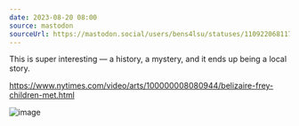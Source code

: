 ```yaml
---
date: 2023-08-20 08:00
source: mastodon
sourceUrl: https://mastodon.social/users/bens4lsu/statuses/110922068117018370
---
```

<p>This is super interesting — a history, a mystery, and it ends up being a local story. </p><p><a href="https://www.nytimes.com/video/arts/100000008080944/belizaire-frey-children-met.html" target="_blank" rel="nofollow noopener noreferrer" translate="no"><span class="invisible">https://www.</span><span class="ellipsis">nytimes.com/video/arts/1000000</span><span class="invisible">08080944/belizaire-frey-children-met.html</span></a></p>

<img src="" alt="image ">